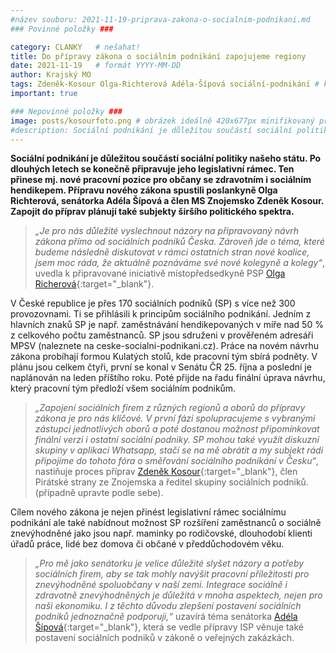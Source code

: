 ```yaml
---
#název souboru: 2021-11-19-priprava-zakona-o-socialnim-podnikani.md
### Povinné položky ###

category: CLANKY   # nešahat!
title: Do přípravy zákona o sociálním podnikání zapojujeme regiony
date: 2021-11-19   # formát YYYY-MM-DD
author: Krajský MO
tags: Zdeněk-Kosour Olga-Richterová Adéla-Šípová sociální-podnikání # kategorie odděleny mezerami, např. volby zemědělství životní-prostředí piráti (viz https://jihomoravsky.pirati.cz/tags/)
important: true

### Nepovinné položky ###
image: posts/kosourfoto.png # obrázek ideálně 420x677px minifikovaný přes https://tinypng.com/
#description: Sociální podnikání je důležitou součástí sociální politiky našeho státu. Po dlouhých letech se konečně připravuje jeho legislativní rámec. Ten přinese mj. nové pracovní pozice pro občany se zdravotním i sociálním hendikepem. Přípravu nového zákona spustili poslankyně Olga Richterová, senátorka Adéla Šípová a člen MS Znojemsko Zdeněk Kosour. Zapojit do příprav plánují také subjekty širšího politického spektra.
---
```


**Sociální podnikání je důležitou součástí sociální politiky našeho státu. Po dlouhých letech se konečně připravuje jeho legislativní rámec. Ten přinese mj. nové pracovní pozice pro občany se zdravotním i sociálním hendikepem. Přípravu nového zákona spustili poslankyně Olga Richterová, senátorka Adéla Šípová a člen MS Znojemsko Zdeněk Kosour. Zapojit do příprav plánují také subjekty širšího politického spektra.** 

>*„Je pro nás důležité vyslechnout názory na připravovaný návrh zákona přímo od sociálních podniků Česka. Zároveň jde o téma, které budeme následně diskutovat v rámci ostatních stran nové koalice, jsem moc ráda, že aktuálně poznáváme své nové kolegyně a kolegy“*, uvedla k připravované iniciativě místopředsedkyně PSP [Olga Richerová](https://www.pirati.cz/lide/olga-richterova/){:target="_blank"}. 
>

V České republice je přes 170 sociálních podniků (SP) s více než 300 provozovnami. Ti se přihlásili k principům sociálního podnikání. Jedním z hlavních znaků SP je např. zaměstnávání hendikepovaných v míře nad 50 % z celkového počtu zaměstnanců. SP jsou sdruženi v prověřeném adresáři MPSV (naleznete na ceske-socialni-podnikani.cz). 
Práce na novém návrhu zákona probíhají formou Kulatých stolů, kde pracovní tým sbírá podněty. V plánu jsou celkem čtyři, první se konal v Senátu ČR 25. října a poslední je naplánován na leden příštího roku. Poté přijde na řadu finální úprava návrhu, který pracovní tým předloží všem sociálním podnikům.

>*„Zapojení sociálních firem z různých regionů a oborů do přípravy zákona je pro nás klíčové. V první fázi spolupracujeme s vybranými zástupci jednotlivých oborů a poté dostanou možnost připomínkovat finální verzi i ostatní sociální podniky. SP mohou také využít diskuzní skupiny v aplikaci Whatsapp, stačí se na mě obrátit a my subjekt rádi připojíme do tohoto fóra o směřování sociálního podnikání v Česku“*, nastiňuje proces příprav [Zdeněk Kosour](https://lide.pirati.cz/profil/1679/){:target="_blank"}, člen Pirátské strany ze Znojemska a ředitel skupiny sociálních podniků. (případně upravte podle sebe).
>

Cílem nového zákona je nejen přinést legislativní rámec sociálnímu podnikání ale také nabídnout možnost SP rozšíření zaměstnanců o sociálně znevýhodněné jako jsou např. maminky po rodičovské, dlouhodobí klienti úřadů práce, lidé bez domova či občané v předdůchodovém věku.

>*„Pro mě jako senátorku je velice důležité slyšet názory a potřeby sociálních firem, aby se tak mohly navýšit pracovní příležitosti pro znevýhodněné spoluobčany v naší zemi. Integrace sociálně i zdravotně znevýhodněných je důležitá v mnoha aspektech, nejen pro naši ekonomiku. I z těchto důvodu zlepšení postavení sociálních podniků jednoznačně podporuji,“* uzavírá téma senátorka [Adéla Šípová](https://www.pirati.cz/lide/adela-sipova/){:target="_blank"}, která se vedle přípravy ISP věnuje také postavení sociálních podniků v zákoně o veřejných zakázkách.
>
